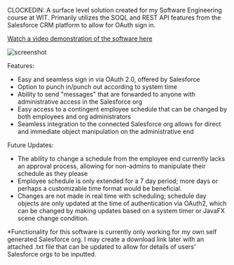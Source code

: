 CLOCKEDIN: A surface level solution created for my Software Engineering course at WIT. Primarily utilizes the SOQL and REST API features from the Salesforce CRM platform to allow for OAuth sign in. 

[Watch a video demonstration of the software here](https://www.youtube.com/watch?v=CNlCZtdrzE4)

![screenshot](https://github.com/user-attachments/assets/2412abc5-98c5-405b-a7c2-d405f4dbb5cf)

Features:

- Easy and seamless sign in via OAuth 2.0, offered by Salesforce
- Option to punch in/punch out according to system time
- Ability to send "messages" that are forwarded to anyone with administrative access in the Salesforce org
- Easy access to a contingent employee schedule that can be changed by both employees and org administrators
- Seamless integration to the connected Salesforce org allows for direct and immediate object manipulation on the administrative end

Future Updates:

- The ability to change a schedule from the employee end currently lacks an approval process, allowing for non-admins to manipulate their schedule as they please
- Employee schedule is only extended for a 7 day period; more days or perhaps a customizable time format would be beneficial.
- Changes are not made in real time with scheduling; schedule day objects are only updated at the time of authentication via OAuth2, which can be changed by making updates based on a system timer or JavaFX scene change condition.

*Functionality for this software is currently only working for my own self generated Salesforce org. I may create a download link later with an attached .txt file that can be updated to allow for details of users' Salesforce orgs to be inputted.

